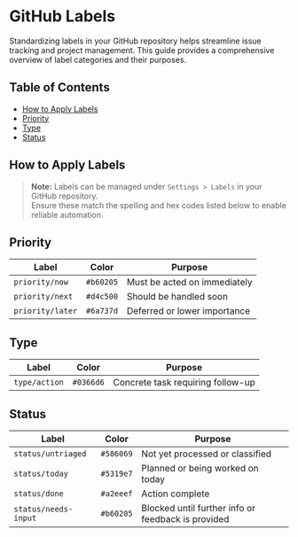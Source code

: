 # GitHub Labels

Standardizing labels in your GitHub repository helps streamline issue tracking and project management. This guide provides a comprehensive overview of label categories and their purposes.

## Table of Contents

- [How to Apply Labels](#how-to-apply-labels)
- [Priority](#priority)
- [Type](#type)
- [Status](#status)

## How to Apply Labels

> **Note:** Labels can be managed under `Settings > Labels` in your GitHub repository.  
> Ensure these match the spelling and hex codes listed below to enable reliable automation.

## Priority

| Label             | Color     | Purpose                                  |
|-------------------|-----------|------------------------------------------|
| `priority/now`    | `#b60205` | Must be acted on immediately             |
| `priority/next`   | `#d4c500` | Should be handled soon                   |
| `priority/later`  | `#6a737d` | Deferred or lower importance             |

## Type

| Label             | Color     | Purpose                                  |
|-------------------|-----------|------------------------------------------|
| `type/action`     | `#0366d6` | Concrete task requiring follow-up        |

## Status

| Label                 | Color     | Purpose                                              |
|------------------------|-----------|------------------------------------------------------|
| `status/untriaged`     | `#586069` | Not yet processed or classified                      |
| `status/today`         | `#5319e7` | Planned or being worked on today                     |
| `status/done`          | `#a2eeef` | Action complete                                      |
| `status/needs-input`   | `#b60205` | Blocked until further info or feedback is provided   |
